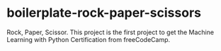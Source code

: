 # boilerplate-rock-paper-scissors
Rock, Paper, Scissor. This project is the first project to get the Machine Learning with Python Certification from freeCodeCamp.
